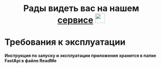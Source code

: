 <h1 align="center">Рады видеть вас на нашем <a href="http://178.170.196.251:8080/#/" target="_blank">сервисе</a> 
<img src="https://github.com/K-Team-Coders/Collaboration/frontend/mpost.jpg" height="32"/></h1>



# Требования к эксплуатации

**Инструкция по запуску и эксплуатации приложения хранится в папке FastApi в файле ReadMe**
